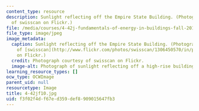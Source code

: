 ```yaml
---
content_type: resource
description: Sunlight reflecting off the Empire State Building. (Photograph courtesy
  of swisscan on Flickr.)
file: /media/courses/4-42j-fundamentals-of-energy-in-buildings-fall-2010/f3f02f4df67ed359def8909015647fb3_4-42jf10.jpg
file_type: image/jpeg
image_metadata:
  caption: Sunlight reflecting off the Empire State Building. (Photograph courtesy
    of [swisscan](http://www.flickr.com/photos/swisscan/1306450570/in/photostream/)
    on Flickr.)
  credit: Photograph courtesy of swisscan on Flickr.
  image-alt: Photograph of sunlight reflecting off a high-rise building.
learning_resource_types: []
ocw_type: OCWImage
parent_uid: null
resourcetype: Image
title: 4-42jf10.jpg
uid: f3f02f4d-f67e-d359-def8-909015647fb3
---
```

